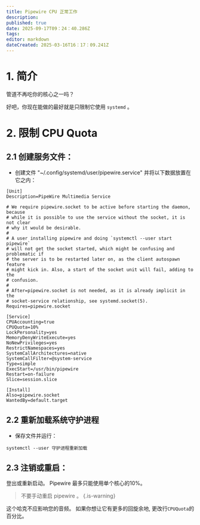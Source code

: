 ```yaml
---
title: Pipewire CPU 正常工作
description:
published: true
date: 2025-09-17T09：24：40.286Z
tags:
editor: markdown
dateCreated: 2025-03-16T16：17：09.241Z
---
```


# 1. 简介

管道不再吃你的核心之一吗？

好吧，你现在能做的最好就是只限制它使用 `systemd` 。

# 2. 限制 CPU Quota

## 2.1 创建服务文件：

- 创建文件 "~/.config/systemd/user/pipewire.service" 并将以下数据放置在它之内：

```
[Unit]
Description=PipeWire Multimedia Service

# We require pipewire.socket to be active before starting the daemon, because
# while it is possible to use the service without the socket, it is not clear
# why it would be desirable.
#
# A user installing pipewire and doing `systemctl --user start pipewire`
# will not get the socket started, which might be confusing and problematic if
# the server is to be restarted later on, as the client autospawn feature
# might kick in. Also, a start of the socket unit will fail, adding to the
# confusion.
#
# After=pipewire.socket is not needed, as it is already implicit in the
# socket-service relationship, see systemd.socket(5).
Requires=pipewire.socket

[Service]
CPUAccounting=true
CPUQuota=10%
LockPersonality=yes
MemoryDenyWriteExecute=yes
NoNewPrivileges=yes
RestrictNamespaces=yes
SystemCallArchitectures=native
SystemCallFilter=@system-service
Type=simple
ExecStart=/usr/bin/pipewire
Restart=on-failure
Slice=session.slice

[Install]
Also=pipewire.socket
WantedBy=default.target
```

## 2.2 重新加载系统守护进程

- 保存文件并运行：

```
systemctl --user 守护进程重新加载
```

## 2.3 注销或重启：

登出或重新启动。 Pipewire 最多只能使用单个核心的10%。

> 不要手动重启 pipewire 。
> {.is-warning}

这个哈克不应影响您的音频。
如果你想让它有更多的回旋余地, 更改行`CPUQuota`的百分比。